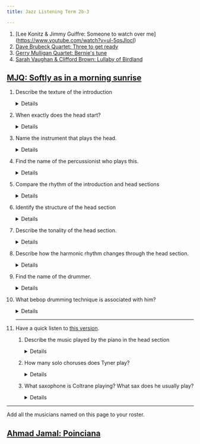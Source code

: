 ```yaml
---
title: Jazz Listening Term 2b-3

---
```


<!-- Lee Konitz & Jimmy Guiffre: Someone to watch over me -->

1. [Lee Konitz & Jimmy Guiffre: Someone to watch over me] (https://www.youtube.com/watch?v=ul-5qsJlocI)
2. [Dave Brubeck Quartet: Three to get ready](https://www.youtube.com/watch?v=M7FpW4dXznA)
3. [Gerry Mulligan Quartet: Bernie's tune](https://www.youtube.com/watch?v=bheZvff6qOc)
4. [Sarah Vaughan & Clifford Brown: Lullaby of Birdland](https://www.youtube.com/watch?v=tTsV56J16iU)

## [MJQ: Softly as in a morning sunrise](https://www.youtube.com/watch?v=Q97dhFfAegw)

1. Describe the texture of the introduction

	<details>Polyphonic/contrapuntal</details>
	
2. When exactly does the head start?

	<details>0:13</details>
	
2. Name the instrument that plays the head.

	<details>Vibraphone</details>
	
2. Find the name of the percussionist who plays this.

	<details>Milt Jackson</details>
	
3. Compare the rhythm of the introduction and head sections

	<details>The introduction uses straight quavers and the head uses swung quavers</details>
	
4. Identify the structure of the head section

	<details>AABA</details>
	
5. Describe the tonality of the head section.

	<details>The head is in a minor key. The B section starts in the relative major key. However this quickly modulates back to the tonic minor.</details>
	
6. Describe how the harmonic rhythm changes through the head section.

	<details>The A sections have a faster harmonic rhythm: either one or two changes per bar. The B section has generally one chord change every two bars.</details>


3. Find the name of the drummer.

	<details>Kenny Clarke</details>
	
4. What bebop drumming technique is associated with him?

	<details>"(Dropping) bombs"</details>
	
	<hr>

1. Have a quick listen to [this version](https://www.youtube.com/watch?v=e57F_Rm3xI4).

	1. Describe the music played by the piano in the head section
		
		<details>A sections of the head are played in octaves. Tyner embellishes rhythms. In the B section he improvises instead of playing the melody. The B section uses comping in the left hand. Chord extensions used, e.g. a V7#9 chord in the final turnaround</details>
		
	1. How many solo choruses does Tyner play?

		<details>5.</details>
		
	1. What saxophone is Coltrane playing? What sax does he usually play?

		<details>Soprano sax here. He usually plays tenor.</details>

<hr>

Add all the musicians named on this page to your roster.



## [Ahmad Jamal: Poinciana](https://www.youtube.com/watch?v=Z0e2G32f3IU&list=PLTYibwdxbb3UnzzITkjtsKcvNAIg_JO2b&index=4)


